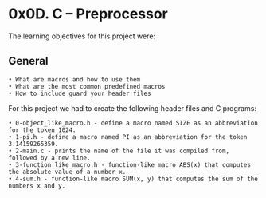 # **0x0D. C – Preprocessor**

The learning objectives for this project were:

## **General**

	• What are macros and how to use them
	• What are the most common predefined macros
	• How to include guard your header files

For this project we had to create the following header files and C programs:

	• 0-object_like_macro.h - define a macro named SIZE as an abbreviation for the token 1024.
	• 1-pi.h - define a macro named PI as an abbreviation for the token 3.14159265359.
	• 2-main.c - prints the name of the file it was compiled from, followed by a new line.
	• 3-function_like_macro.h - function-like macro ABS(x) that computes the absolute value of a number x.
	• 4-sum.h - function-like macro SUM(x, y) that computes the sum of the numbers x and y.

